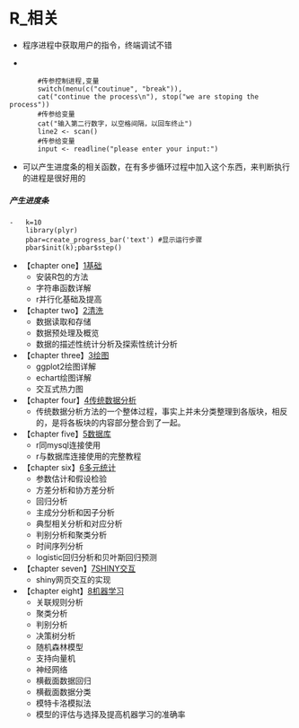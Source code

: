 # R_相关
  * 程序进程中获取用户的指令，终端调试不错   
   -   
    
           #传参控制进程,变量 
           switch(menu(c("coutinue", "break")),
           cat("continue the process\n"), stop("we are stoping the process")) 
           #传参给变量 
           cat("输入第二行数字，以空格间隔，以回车终止")
           line2 <- scan()
           #传参给变量 
           input <- readline("please enter your input:")

* 可以产生进度条的相关函数，在有多步循环过程中加入这个东西，来判断执行的进程是很好用的
#####  产生进度条
    -   k=10
        library(plyr)
        pbar=create_progress_bar('text') #显示运行步骤
        pbar$init(k);pbar$step()   

  * 【chapter one】[1基础](https://github.com/w666x/R/tree/master/r_1基础应用)
    * 安装R包的方法
    * 字符串函数详解
    * r并行化基础及提高
  * 【chapter two】[2清洗](https://github.com/w666x/R/tree/master/r_2数据清洗)
    * 数据读取和存储
    * 数据预处理及概览
    * 数据的描述性统计分析及探索性统计分析
  * 【chapter three】[3绘图](https://github.com/w666x/R/tree/master/r_3绘图)
    * ggplot2绘图详解
    * echart绘图详解
    * 交互式热力图
  * 【chapter four】[4传统数据分析](https://github.com/w666x/R/tree/master/r_4传统数据统计分析)
    * 传统数据分析方法的一个整体过程，事实上并未分类整理到各版块，相反的，是将各板块的内容部分整合到了一起。
  * 【chapter five】[5数据库](https://github.com/w666x/R/tree/master/r_5数据库)
    * r同mysql连接使用
    * r与数据库连接使用的完整教程
  * 【chapter six】[6多元统计](https://github.com/w666x/R/tree/master/r_6多元统计)
    * 参数估计和假设检验
    * 方差分析和协方差分析
    * 回归分析
    * 主成分分析和因子分析
    * 典型相关分析和对应分析
    * 判别分析和聚类分析
    * 时间序列分析
    * logistic回归分析和贝叶斯回归预测
  * 【chapter seven】[7SHINY交互](https://github.com/w666x/R/tree/master/r_7SHINY交互)
    * shiny网页交互的实现
  * 【chapter eight】[8机器学习](https://github.com/w666x/R/tree/master/r_8机器学习)
    * 关联规则分析
    * 聚类分析
    * 判别分析
    * 决策树分析
    * 随机森林模型
    * 支持向量机
    * 神经网络
    * 横截面数据回归
    * 横截面数据分类
    * 模特卡洛模拟法
    * 模型的评估与选择及提高机器学习的准确率
